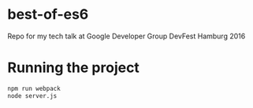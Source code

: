 # best-of-es6
Repo for my tech talk at Google Developer Group DevFest Hamburg 2016

# Running the project
```bash
npm run webpack
node server.js
```
